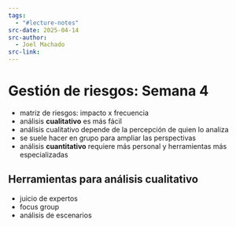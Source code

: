 ```yaml
---
tags:
  - "#lecture-notes"
src-date: 2025-04-14
src-author:
  - Joel Machado
src-link:
---
```

# Gestión de riesgos: Semana 4

- matriz de riesgos: impacto x frecuencia
- análisis **cualitativo** es más fácil
- análisis cualitativo depende de la percepción de quien lo analiza
- se suele hacer en grupo para ampliar las perspectivas
- análisis **cuantitativo** requiere más personal y herramientas más especializadas

## Herramientas para análisis cualitativo

- juicio de expertos
- focus group
- análisis de escenarios
